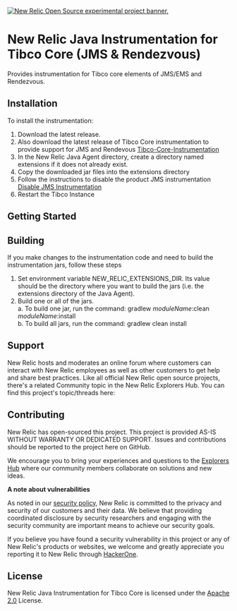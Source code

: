 <a href="https://opensource.newrelic.com/oss-category/#new-relic-experimental"><picture><source media="(prefers-color-scheme: dark)" srcset="https://github.com/newrelic/opensource-website/raw/main/src/images/categories/dark/Experimental.png"><source media="(prefers-color-scheme: light)" srcset="https://github.com/newrelic/opensource-website/raw/main/src/images/categories/Experimental.png"><img alt="New Relic Open Source experimental project banner." src="https://github.com/newrelic/opensource-website/raw/main/src/images/categories/Experimental.png"></picture></a>

# New Relic Java Instrumentation for Tibco Core (JMS & Rendezvous)

Provides instrumentation for Tibco core elements of JMS/EMS and Rendezvous.

## Installation

To install the instrumentation:
1. Download the latest release.    
2. Also download the latest release of Tibco Core instrumentation to provide support for JMS and Rendevous [Tibco-Core-Instrumentation](https://github.com/newrelic-experimental/newrelic-java-tibco-core)
3. In the New Relic Java Agent directory, create a directory named extensions if it does not already exist.
4. Copy the downloaded jar files into the extensions directory
5. Follow the instructions to disable the product JMS instrumentation [Disable JMS Instrumentation](https://github.com/newrelic-experimental/newrelic-java-tibco-core/blob/main/Disable_JMS_Instrumentation.md)
6. Restart the Tibco Instance
## Getting Started
  
## Building

If you make changes to the instrumentation code and need to build the instrumentation jars, follow these steps
1. Set environment variable NEW_RELIC_EXTENSIONS_DIR.  Its value should be the directory where you want to build the jars (i.e. the extensions directory of the Java Agent).   
2. Build one or all of the jars.   
  a. To build one jar, run the command:  gradlew _moduleName_:clean  _moduleName_:install    
  b. To build all jars, run the command: gradlew clean install

## Support

New Relic hosts and moderates an online forum where customers can interact with New Relic employees as well as other customers to get help and share best practices. Like all official New Relic open source projects, there's a related Community topic in the New Relic Explorers Hub. You can find this project's topic/threads here:

## Contributing
New Relic has open-sourced this project. This project is provided AS-IS WITHOUT WARRANTY OR DEDICATED SUPPORT. Issues and contributions should be reported to the project here on GitHub.

We encourage you to bring your experiences and questions to the [Explorers Hub](https://discuss.newrelic.com) where our community members collaborate on solutions and new ideas.

**A note about vulnerabilities**

As noted in our [security policy](../../security/policy), New Relic is committed to the privacy and security of our customers and their data. We believe that providing coordinated disclosure by security researchers and engaging with the security community are important means to achieve our security goals.

If you believe you have found a security vulnerability in this project or any of New Relic's products or websites, we welcome and greatly appreciate you reporting it to New Relic through [HackerOne](https://hackerone.com/newrelic).

## License
New Relic Java Instrumentation for Tibco Core is licensed under the [Apache 2.0](http://apache.org/licenses/LICENSE-2.0.txt) License.

